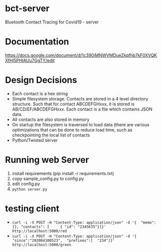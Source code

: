 # bct-server
Bluetooth Contact Tracing for Covid19 - server

# Documentation

https://docs.google.com/document/d/1c390iMNWVMDueZkqfhb7kF0XVQKXfHl5PHIAUu7GgTY/edit

# Design Decisions

* Each contact is a hex string
* Simple filesystem storage.  Contacts are stored in a 4 level directory structure.  Such that for contact ABCDEFGHxxx, it is stored is AB/CD/EF/ABCDEFGHxxx.  Each contact is a file which contains JSON data.
* All contacts are also stored in memory
* On startup the filesystem is traversed to load data (there are various optimizations that can be done to reduce load time, such as checkpointing the local list of contacts
* Python/Twisted server

# Running web Server

1. install requirements (pip install -r requirements.txt)
2. copy sample_config.py to config.py
3. edit config.py
4. ``python server.py``

# testing client

* ``curl -i -X POST -H "Content-Type: application/json" -d '{  "memo":  {}, "contacts": [     { "id": "2345635"}]}' http://localhost:5000/red``
* ``curl -i -X POST -H "Content-Type: application/json" -d '{ "since":"202004100523",  "prefixes":[  "234"]}' http://localhost:5000/green``


